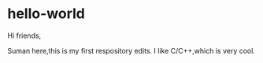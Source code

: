 # hello-world
Hi friends,

Suman here,this is my first respository edits.
I like C/C++,which is very cool.
  
